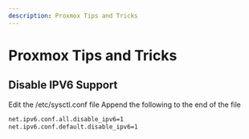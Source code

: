 ```yaml
---
description: Proxmox Tips and Tricks
---
```


# Proxmox Tips and Tricks

## Disable IPV6 Support

Edit the /etc/sysctl.conf file
Append the following to the end of the file

```bash
net.ipv6.conf.all.disable_ipv6=1
net.ipv6.conf.default.disable_ipv6=1
```

